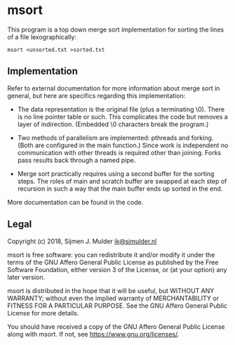 msort
=====

This program is a top down merge sort implementation for sorting the
lines of a file lexographically:

    msort <unsorted.txt >sorted.txt


Implementation
--------------

Refer to external documentation for more information about merge sort in
general, but here are specifics regarding this implementation:

 - The data representation is the original file (plus a terminating \0).
   There is no line pointer table or such. This complicates the code but
   removes a layer of indirection. (Embedded \0 characters break the
   program.)

 - Two methods of parallelism are implemented: pthreads and forking. (Both
   are configured in the main function.) Since work is independent no
   communication with other threads is required other than joining. Forks
   pass results back through a named pipe.

 - Merge sort practically requires using a second buffer for the sorting
   steps. The roles of main and scratch buffer are swapped at each step of
   recursion in such a way that the main buffer ends up sorted in the end.

More documentation can be found in the code.


Legal
-----

Copyright (c) 2018, Sijmen J. Mulder <ik@sjmulder.nl>

msort is free software: you can redistribute it and/or modify it under
the terms of the GNU Affero General Public License as published by the Free
Software Foundation, either version 3 of the License, or (at your option)
any later version.

msort is distributed in the hope that it will be useful, but WITHOUT ANY
WARRANTY; without even the implied warranty of MERCHANTABILITY or FITNESS
FOR A PARTICULAR PURPOSE. See the GNU Affero General Public License for
more details.

You should have received a copy of the GNU Affero General Public License
along with msort. If not, see <https://www.gnu.org/licenses/>.
